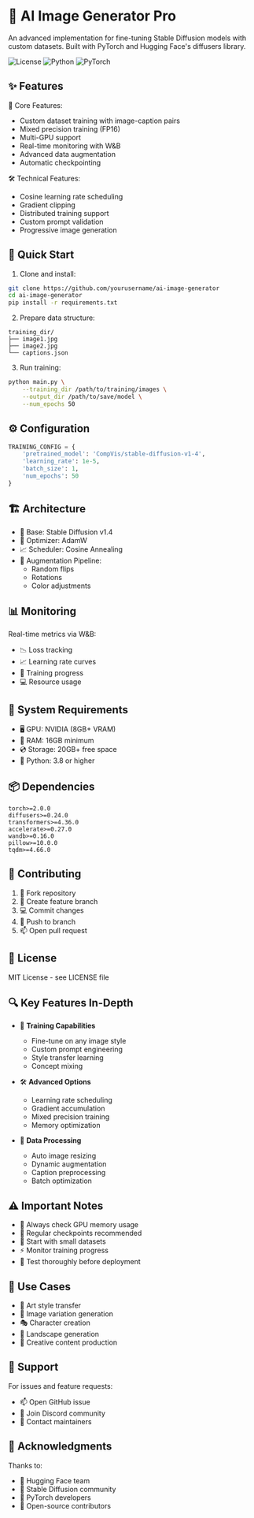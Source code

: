 # 🎨 AI Image Generator Pro

An advanced implementation for fine-tuning Stable Diffusion models with custom datasets. Built with PyTorch and Hugging Face's diffusers library.

![License](https://img.shields.io/badge/license-MIT-blue)
![Python](https://img.shields.io/badge/python-3.8%2B-blue)
![PyTorch](https://img.shields.io/badge/PyTorch-2.0%2B-orange)

## ✨ Features

🚀 Core Features:
- Custom dataset training with image-caption pairs
- Mixed precision training (FP16)
- Multi-GPU support
- Real-time monitoring with W&B
- Advanced data augmentation
- Automatic checkpointing

🛠️ Technical Features:
- Cosine learning rate scheduling
- Gradient clipping
- Distributed training support
- Custom prompt validation
- Progressive image generation

## 🚀 Quick Start

1. Clone and install:
```bash
git clone https://github.com/yourusername/ai-image-generator
cd ai-image-generator
pip install -r requirements.txt
```

2. Prepare data structure:
```
training_dir/
├── image1.jpg
├── image2.jpg
└── captions.json
```

3. Run training:
```bash
python main.py \
    --training_dir /path/to/training/images \
    --output_dir /path/to/save/model \
    --num_epochs 50
```

## ⚙️ Configuration

```python
TRAINING_CONFIG = {
    'pretrained_model': 'CompVis/stable-diffusion-v1-4',
    'learning_rate': 1e-5,
    'batch_size': 1,
    'num_epochs': 50
}
```

## 🏗️ Architecture

- 🎯 Base: Stable Diffusion v1.4
- 🔧 Optimizer: AdamW
- 📈 Scheduler: Cosine Annealing
- 🔄 Augmentation Pipeline:
  - Random flips
  - Rotations
  - Color adjustments

## 📊 Monitoring

Real-time metrics via W&B:
- 📉 Loss tracking
- 📈 Learning rate curves
- 🎯 Training progress
- 💻 Resource usage

## 💾 System Requirements

- 🖥️ GPU: NVIDIA (8GB+ VRAM)
- 💾 RAM: 16GB minimum
- 💿 Storage: 20GB+ free space
- 🐍 Python: 3.8 or higher

## 📦 Dependencies

```
torch>=2.0.0
diffusers>=0.24.0
transformers>=4.36.0
accelerate>=0.27.0
wandb>=0.16.0
pillow>=10.0.0
tqdm>=4.66.0
```

## 🤝 Contributing

1. 🔄 Fork repository
2. 🌱 Create feature branch
3. 💻 Commit changes
4. 🚀 Push to branch
5. 📫 Open pull request

## 📄 License

MIT License - see LICENSE file

## 🔍 Key Features In-Depth

- 🎯 **Training Capabilities**
  - Fine-tune on any image style
  - Custom prompt engineering
  - Style transfer learning
  - Concept mixing

- 🛠️ **Advanced Options**
  - Learning rate scheduling
  - Gradient accumulation
  - Mixed precision training
  - Memory optimization

- 🔄 **Data Processing**
  - Auto image resizing
  - Dynamic augmentation
  - Caption preprocessing
  - Batch optimization

## ⚠️ Important Notes

- 🔧 Always check GPU memory usage
- 💾 Regular checkpoints recommended
- 🔄 Start with small datasets
- ⚡ Monitor training progress
- 🎯 Test thoroughly before deployment

## 🎯 Use Cases

- 🎨 Art style transfer
- 📸 Image variation generation
- 🎭 Character creation
- 🌅 Landscape generation
- 🎪 Creative content production

## 🤝 Support

For issues and feature requests:
- 📫 Open GitHub issue
- 💬 Join Discord community
- 📧 Contact maintainers

## 🌟 Acknowledgments

Thanks to:
- 🚀 Hugging Face team
- 💫 Stable Diffusion community
- 🔧 PyTorch developers
- 👥 Open-source contributors
